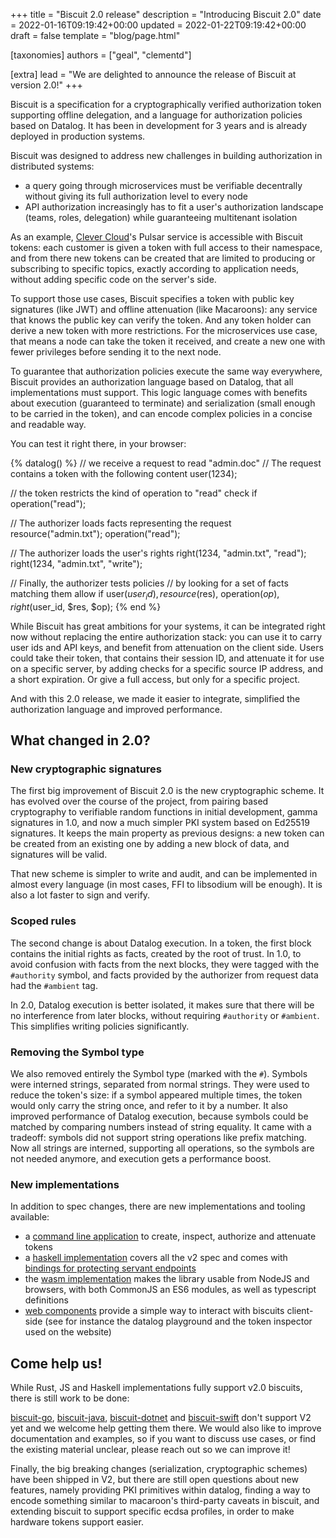 +++
title = "Biscuit 2.0 release"
description = "Introducing Biscuit 2.0"
date = 2022-01-16T09:19:42+00:00
updated = 2022-01-22T09:19:42+00:00
draft = false
template = "blog/page.html"

[taxonomies]
authors = ["geal", "clementd"]

[extra]
lead = "We are delighted to announce the release of Biscuit at version 2.0!"
+++

Biscuit is a specification
for a cryptographically verified authorization token supporting offline delegation, and a
language for authorization policies based on Datalog. It has been in development for 3 years
and is already deployed in production systems.

Biscuit was designed to address new challenges in building authorization in distributed systems:
- a query going through microservices must be verifiable decentrally without giving its full
authorization level to every node
- API authorization increasingly has to fit a user's authorization landscape (teams, roles,
delegation) while guaranteeing multitenant isolation

As an example, [Clever Cloud](https://www.clever-cloud.com)'s Pulsar service is accessible
with Biscuit tokens: each customer is given a token with full access to their namespace,
and from there new tokens can be created that are limited to producing or subscribing to
specific topics, exactly according to application needs, without adding specific code on
the server's side.

To support those use cases, Biscuit specifies a token with public key signatures (like JWT)
and offline attenuation (like Macaroons): any service that knows the public key can verify
the token. And any token holder can derive a new token with more restrictions. For the
microservices use case, that means a node can take the token it received, and create a new one
with fewer privileges before sending it to the next node.

To guarantee that authorization policies execute the same way everywhere, Biscuit provides
an authorization language based on Datalog, that all implementations must support.
This logic language comes with benefits about execution (guaranteed to terminate) and
serialization (small enough to be carried in the token), and can encode complex policies
in a concise and readable way.

You can test it right there, in your browser:

{% datalog() %}
// we receive a request to read "admin.doc"
// The request contains a token with the following content
user(1234);

// the token restricts the kind of operation to "read"
check if operation("read");

// The authorizer loads facts representing the request
resource("admin.txt");
operation("read");

// The authorizer loads the user's rights
right(1234, "admin.txt", "read");
right(1234, "admin.txt", "write");

// Finally, the authorizer tests policies
// by looking for a set of facts matching them
allow if
  user($user_id),
  resource($res),
  operation($op),
  right($user_id, $res, $op);
{% end %}

While Biscuit has great ambitions for your systems, it can be integrated right
now without replacing the entire authorization stack: you can use it to carry
user ids and API keys, and benefit from attenuation on the client side. Users
could take their token, that contains their session ID, and attenuate it for
use on a specific server, by adding checks for a specific source IP address,
and a short expiration. Or give a full access, but only for a specific project.

And with this 2.0 release, we made it easier to integrate, simplified the
authorization language and improved performance.

## What changed in 2.0?

### New cryptographic signatures

The first big improvement of Biscuit 2.0 is the new cryptographic scheme. It has
evolved over the course of the project, from pairing based cryptography to
verifiable random functions in initial development, gamma signatures in 1.0,
and now a much simpler PKI system based on Ed25519 signatures. It keeps the main
property as previous designs: a new token can be created from an existing one
by adding a new block of data, and signatures will be valid.

That new scheme is simpler to write and audit, and can be implemented in almost
every language (in most cases, FFI to libsodium will be enough). It is also a lot
faster to sign and verify.

### Scoped rules

The second change is about Datalog execution. In a token, the first block contains
the initial rights as facts, created by the root of trust. In 1.0, to avoid confusion
with facts from the next blocks, they were tagged with the `#authority` symbol, and
facts provided by the authorizer from request data had the `#ambient` tag.

In 2.0, Datalog execution is better isolated, it makes sure that there will be no
interference from later blocks, without requiring `#authority` or `#ambient`.
This simplifies writing policies significantly.

### Removing the Symbol type

We also removed entirely the Symbol type (marked with the `#`). Symbols were interned
strings, separated from normal strings. They were used to reduce the token's size: if
a symbol appeared multiple times, the token would only carry the string once, and refer
to it by a number. It also improved performance of Datalog execution, because symbols
could be matched by comparing numbers instead of string equality. It came with a
tradeoff: symbols did not support string operations like prefix matching.
Now all strings are interned, supporting all operations, so the symbols are not needed
anymore, and execution gets a performance boost.

### New implementations

In addition to spec changes, there are new implementations and tooling available:

- a [command line application](https://github.com/biscuit-auth/biscuit-cli) to create, inspect, authorize and attenuate tokens
- a [haskell implementation](https://hackage.haskell.org/package/biscuit-haskell) covers all the v2 spec and comes with [bindings for protecting servant endpoints](https://hackage.haskell.org/package/biscuit-servant)
- the [wasm implementation](https://www.npmjs.com/package/@biscuit-auth/biscuit-wasm) makes the library usable from NodeJS and browsers, with both CommonJS an ES6 modules, as well as typescript definitions
- [web components](https://www.npmjs.com/package/@biscuit-auth/web-components) provide a simple way to interact with biscuits client-side (see for instance the datalog playground and the token inspector used on the website)

## Come help us!

While Rust, JS and Haskell implementations fully support v2.0 biscuits, there is still work to be done:

[biscuit-go](https://github.com/biscuit-auth/biscuit-go), [biscuit-java](https://github.com/clevercloud/biscuit-java), [biscuit-dotnet](https://github.com/fbredy/biscuit-dotnet) and [biscuit-swift](https://github.com/RemiBardon/biscuit-swift) don't support V2 yet and we welcome help getting them there.
We would also like to improve documentation and examples, so if you want to discuss use cases, or find the existing material unclear, please reach out so we can improve it!

Finally, the big breaking changes (serialization, cryptographic schemes) have been shipped in V2, but there are still open questions about new features, namely providing PKI primitives within datalog, finding a way to encode something similar to macaroon's third-party caveats in biscuit, and extending biscuit to support specific ecdsa profiles, in order to make hardware tokens support easier.

